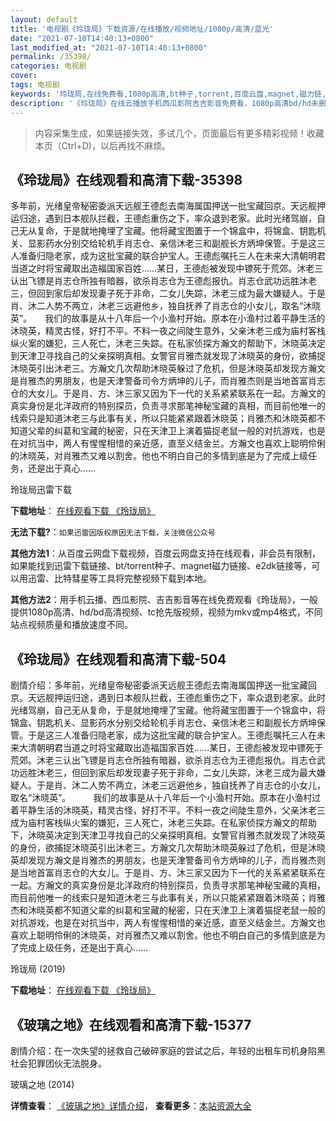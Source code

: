 ```yaml
---
layout: default
title: '电视剧《玲珑局》下载资源/在线播放/视频地址/1080p/高清/蓝光'
date: "2021-07-10T14:40:13+0800"
last_modified_at: "2021-07-10T14:40:13+0800"
permalink: /35398/
categories: 电视剧
cover:
tags: 电视剧
keywords: '玲珑局,在线免费看,1080p高清,bt种子,torrent,百度云盘,magnet,磁力链,迅雷下载资源'
description: '《玲珑局》在线云播放手机西瓜影院吉吉影音免费看，1080p高清bd/hd未删减完整版和tc抢先枪版，mkv/mp4格式，附带bt/torrent种子、magnet/磁力链、百度云盘、网盘资源迅雷下载链接'
---
```


>内容采集生成，如果链接失效，多试几个，页面最后有更多精彩视频！收藏本页（Ctrl+D)，以后再找不麻烦。


## 《玲珑局》在线观看和高清下载-35398

多年前，光绪皇帝秘密委派天远舰王德彪去南海属国押送一批宝藏回京。天远舰押运归途，遇到日本舰队拦截，王德彪重伤之下，率众退到老家。此时光绪驾崩，自己无从复命，于是就地掩埋了宝藏。他将藏宝图置于一个锦盒中，将锦盒、钥匙机关、显影药水分别交给轮机手肖志仓、亲信沐老三和副舰长方炳坤保管。于是这三人准备归隐老家，成为这批宝藏的联合护宝人。王德彪嘱托三人在未来大清朝明君当道之时将宝藏取出造福国家百姓……某日，王德彪被发现中镖死于荒郊。沐老三认出飞镖是肖志仓所独有暗器，欲杀肖志仓为王德彪报仇。肖志仓武功远胜沐老三，但回到家后却发现妻子死于非命，二女儿失踪，沐老三成为最大嫌疑人。于是肖、沐二人势不两立，沐老三远避他乡，独自抚养了肖志仓的小女儿，取名“沐晓英”。　　我们的故事是从十八年后一个小渔村开始。原本在小渔村过着平静生活的沐晓英，精灵古怪，好打不平。不料一夜之间陡生意外，父亲沐老三成为庙村客栈纵火案的嫌犯，三人死亡，沐老三失踪。在私家侦探方瀚文的帮助下，沐晓英决定到天津卫寻找自己的父亲探明真相。女警官肖雅杰就发现了沐晓英的身份，欲捕捉沐晓英引出沐老三。方瀚文几次帮助沐晓英躲过了危机，但是沐晓英却发现方瀚文是肖雅杰的男朋友，也是天津警备司令方炳坤的儿子，而肖雅杰则是当地首富肖志仓的大女儿。于是肖、方、沐三家又因为下一代的关系紧紧联系在一起。方瀚文的真实身份是北洋政府的特别探员，负责寻求那笔神秘宝藏的真相，而目前他唯一的线索只是知道沐老三与此事有关，所以只能紧紧跟着沐晓英；肖雅杰和沐晓英都不知道父辈的纠葛和宝藏的秘密，只在天津卫上演着猫捉老鼠一般的对抗游戏，也是在对抗当中，两人有惺惺相惜的亲近感，直至义结金兰。方瀚文也喜欢上聪明伶俐的沐晓英，对肖雅杰又难以割舍。他也不明白自己的多情到底是为了完成上级任务，还是出于真心……


玲珑局迅雷下载

**下载地址**： [在线观看下载 《玲珑局》](https://www.993dy.com//vod-detail-id-36112.html) 


**无法下载?**：`如果迅雷因版权原因无法下载，关注微信公众号 `

**其他方法1**：从百度云网盘下载视频，百度云网盘支持在线观看，非会员有限制，如果能找到迅雷下载链接、bt/torrent种子、magnet磁力链接、e2dk链接等，可以用迅雷、比特彗星等工具将完整视频下载到本地。

**其他方法2**：用手机云播、西瓜影院、吉吉影音等在线免费观看《玲珑局》，一般提供1080p高清、hd/bd高清视频、tc抢先版视频，视频为mkv或mp4格式，不同站点视频质量和播放速度不同。


## 《玲珑局》在线观看和高清下载-504

剧情介绍：多年前，光绪皇帝秘密委派天远舰王德彪去南海属国押送一批宝藏回京。天远舰押运归途，遇到日本舰队拦截，王德彪重伤之下，率众退到老家。此时光绪驾崩，自己无从复命，于是就地掩埋了宝藏。他将藏宝图置于一个锦盒中，将锦盒、钥匙机关、显影药水分别交给轮机手肖志仓、亲信沐老三和副舰长方炳坤保管。于是这三人准备归隐老家，成为这批宝藏的联合护宝人。王德彪嘱托三人在未来大清朝明君当道之时将宝藏取出造福国家百姓……某日，王德彪被发现中镖死于荒郊。沐老三认出飞镖是肖志仓所独有暗器，欲杀肖志仓为王德彪报仇。肖志仓武功远胜沐老三，但回到家后却发现妻子死于非命，二女儿失踪，沐老三成为最大嫌疑人。于是肖、沐二人势不两立，沐老三远避他乡，独自抚养了肖志仓的小女儿，取名“沐晓英”。  　　我们的故事是从十八年后一个小渔村开始。原本在小渔村过着平静生活的沐晓英，精灵古怪，好打不平。不料一夜之间陡生意外，父亲沐老三成为庙村客栈纵火案的嫌犯，三人死亡，沐老三失踪。在私家侦探方瀚文的帮助下，沐晓英决定到天津卫寻找自己的父亲探明真相。女警官肖雅杰就发现了沐晓英的身份，欲捕捉沐晓英引出沐老三。方瀚文几次帮助沐晓英躲过了危机，但是沐晓英却发现方瀚文是肖雅杰的男朋友，也是天津警备司令方炳坤的儿子，而肖雅杰则是当地首富肖志仓的大女儿。于是肖、方、沐三家又因为下一代的关系紧紧联系在一起。方瀚文的真实身份是北洋政府的特别探员，负责寻求那笔神秘宝藏的真相，而目前他唯一的线索只是知道沐老三与此事有关，所以只能紧紧跟着沐晓英；肖雅杰和沐晓英都不知道父辈的纠葛和宝藏的秘密，只在天津卫上演着猫捉老鼠一般的对抗游戏，也是在对抗当中，两人有惺惺相惜的亲近感，直至义结金兰。方瀚文也喜欢上聪明伶俐的沐晓英，对肖雅杰又难以割舍。他也不明白自己的多情到底是为了完成上级任务，还是出于真心……


玲珑局 (2019)

**下载地址**： [在线观看下载 《玲珑局》](https://www.btbtdy.me/btdy/dy17010.html) 


## 《玻璃之地》在线观看和高清下载-15377

剧情介绍：在一次失望的拯救自己破碎家庭的尝试之后，年轻的出租车司机身陷黑社会犯罪团伙无法脱身。


玻璃之地 (2014)

**详情查看**： [《玻璃之地》详情介绍](/movie/15377/)， **查看更多**：[本站资源大全](/movie/t/all/)


